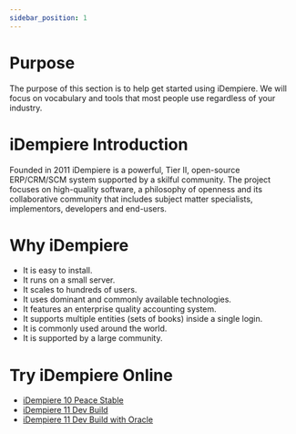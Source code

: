 ```yaml
---
sidebar_position: 1
---
```

# Purpose

The purpose of this section is to help get started using iDempiere. We will focus on vocabulary and tools that most people use regardless of your industry. 

# iDempiere Introduction

Founded in 2011 iDempiere is a powerful, Tier II, open-source ERP/CRM/SCM system supported by a skilful community. The project focuses on high-quality software, a philosophy of openness and its collaborative community that includes subject matter specialists, implementors, developers and end-users.

# Why iDempiere
- It is easy to install.
- It runs on a small server.
- It scales to hundreds of users.
- It uses dominant and commonly available technologies.
- It features an enterprise quality accounting system.
- It supports multiple entities (sets of books) inside a single login.
- It is commonly used around the world.
- It is supported by a large community.

# Try iDempiere Online
- [iDempiere 10 Peace Stable](https://demo.globalqss.com/webui/)
- [iDempiere 11 Dev Build](https://test.idempiere.org/webui/)
- [iDempiere 11 Dev Build with Oracle](https://test-oracle.idempiere.org/webui/)
